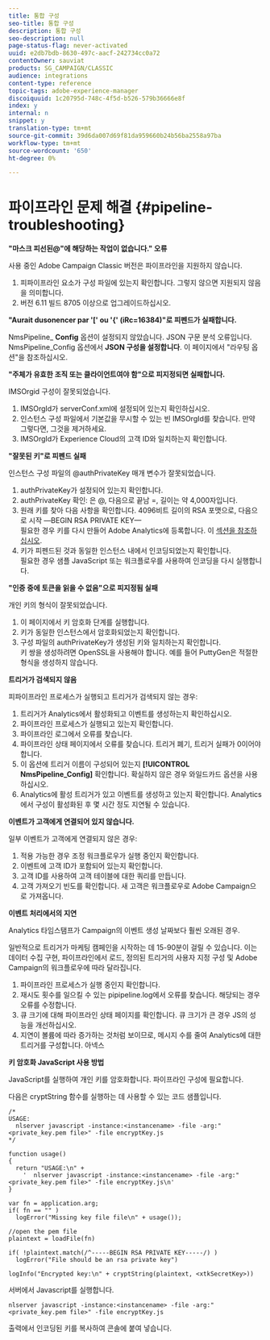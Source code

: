 ```yaml
---
title: 통합 구성
seo-title: 통합 구성
description: 통합 구성
seo-description: null
page-status-flag: never-activated
uuid: e2db7bdb-8630-497c-aacf-242734cc0a72
contentOwner: sauviat
products: SG_CAMPAIGN/CLASSIC
audience: integrations
content-type: reference
topic-tags: adobe-experience-manager
discoiquuid: 1c20795d-748c-4f5d-b526-579b36666e8f
index: y
internal: n
snippet: y
translation-type: tm+mt
source-git-commit: 39d6da007d69f81da959660b24b56ba2558a97ba
workflow-type: tm+mt
source-wordcount: '650'
ht-degree: 0%

---
```



# 파이프라인 문제 해결 {#pipeline-troubleshooting}

**&quot;마스크 피선된@&quot;에 해당하는 작업이 없습니다.&quot; 오류**

사용 중인 Adobe Campaign Classic 버전은 파이프라인을 지원하지 않습니다.

1. 피파이프라인 요소가 구성 파일에 있는지 확인합니다. 그렇지 않으면 지원되지 않음을 의미합니다.
1. 버전 6.11 빌드 8705 이상으로 업그레이드하십시오.

**&quot;Aurait dusonencer par &#39;[&#39; ou &#39;{&#39; (iRc=16384)&quot;로 피펜드가 실패합니다.**

NmsPipeline_ **Config** 옵션이 설정되지 않았습니다. JSON 구문 분석 오류입니다.
NmsPipeline_Config 옵션에서 **JSON 구성을 설정합니다**. 이 페이지에서 &quot;라우팅 옵션&quot;을 참조하십시오.

**&quot;주체가 유효한 조직 또는 클라이언트여야 함&quot;으로 피지정되면 실패합니다.**

IMSOrgid 구성이 잘못되었습니다.

1. IMSOrgId가 serverConf.xml에 설정되어 있는지 확인하십시오.
1. 인스턴스 구성 파일에서 기본값을 무시할 수 있는 빈 IMSOrgId를 찾습니다. 만약 그렇다면, 그것을 제거하세요.
1. IMSOrgId가 Experience Cloud의 고객 ID와 일치하는지 확인합니다.

**&quot;잘못된 키&quot;로 피펜드 실패**

인스턴스 구성 파일의 @authPrivateKey 매개 변수가 잘못되었습니다.

1. authPrivateKey가 설정되어 있는지 확인합니다.
1. authPrivateKey 확인: 은 @, 다음으로 끝남 =, 길이는 약 4,000자입니다.
1. 원래 키를 찾아 다음 사항을 확인합니다. 4096비트 길이의 RSA 포맷으로, 다음으로 시작 —BEGIN RSA PRIVATE KEY—
   <br> 필요한 경우 키를 다시 만들어 Adobe Analytics에 등록합니다. 이 [섹션을 참조하십시오](../../integrations/using/configuring-pipeline.md#oauth-client-creation).
1. 키가 피펜드된 것과 동일한 인스턴스 내에서 인코딩되었는지 확인합니다. <br>필요한 경우 샘플 JavaScript 또는 워크플로우를 사용하여 인코딩을 다시 실행합니다.

**&quot;인증 중에 토큰을 읽을 수 없음&quot;으로 피지정됨 실패**

개인 키의 형식이 잘못되었습니다.

1. 이 페이지에서 키 암호화 단계를 실행합니다.
1. 키가 동일한 인스턴스에서 암호화되었는지 확인합니다.
1. 구성 파일의 authPrivateKey가 생성된 키와 일치하는지 확인합니다. <br>키 쌍을 생성하려면 OpenSSL을 사용해야 합니다. 예를 들어 PuttyGen은 적절한 형식을 생성하지 않습니다.

**트리거가 검색되지 않음**

피파이프라인 프로세스가 실행되고 트리거가 검색되지 않는 경우:

1. 트리거가 Analytics에서 활성화되고 이벤트를 생성하는지 확인하십시오.
1. 파이프라인 프로세스가 실행되고 있는지 확인합니다.
1. 파이프라인 로그에서 오류를 찾습니다.
1. 파이프라인 상태 페이지에서 오류를 찾습니다. 트리거 폐기, 트리거 실패가 0이어야 합니다.
1. 이 옵션에 트리거 이름이 구성되어 있는지 **[!UICONTROL NmsPipeline_Config]** 확인합니다. 확실하지 않은 경우 와일드카드 옵션을 사용하십시오.
1. Analytics에 활성 트리거가 있고 이벤트를 생성하고 있는지 확인합니다. Analytics에서 구성이 활성화된 후 몇 시간 정도 지연될 수 있습니다.

**이벤트가 고객에게 연결되어 있지 않습니다.**

일부 이벤트가 고객에게 연결되지 않은 경우:

1. 적용 가능한 경우 조정 워크플로우가 실행 중인지 확인합니다.
1. 이벤트에 고객 ID가 포함되어 있는지 확인합니다.
1. 고객 ID를 사용하여 고객 테이블에 대한 쿼리를 만듭니다.
1. 고객 가져오기 빈도를 확인합니다. 새 고객은 워크플로우로 Adobe Campaign으로 가져옵니다.

**이벤트 처리에서의 지연**

Analytics 타임스탬프가 Campaign의 이벤트 생성 날짜보다 훨씬 오래된 경우.

일반적으로 트리거가 마케팅 캠페인을 시작하는 데 15-90분이 걸릴 수 있습니다. 이는 데이터 수집 구현, 파이프라인에서 로드, 정의된 트리거의 사용자 지정 구성 및 Adobe Campaign의 워크플로우에 따라 달라집니다.

1. 파이프라인 프로세스가 실행 중인지 확인합니다.
1. 재시도 횟수를 일으킬 수 있는 pipipeline.log에서 오류를 찾습니다. 해당되는 경우 오류를 수정합니다.
1. 큐 크기에 대해 파이프라인 상태 페이지를 확인합니다. 큐 크기가 큰 경우 JS의 성능을 개선하십시오.
1. 지연이 볼륨에 따라 증가하는 것처럼 보이므로, 메시지 수를 줄여 Analytics에 대한 트리거를 구성합니다.
아넥스

**키 암호화 JavaScript 사용 방법**

JavaScript를 실행하여 개인 키를 암호화합니다. 파이프라인 구성에 필요합니다.

다음은 cryptString 함수를 실행하는 데 사용할 수 있는 코드 샘플입니다.

```
/*
USAGE:
  nlserver javascript -instance:<instancename> -file -arg:"<private_key.pem file>" -file encryptKey.js
*/
 
function usage()
{
  return "USAGE:\n" +
    '  nlserver javascript -instance:<instancename> -file -arg:"<private_key.pem file>" -file encryptKey.js\n'
}
 
var fn = application.arg;
if( fn == "" )
  logError("Missing key file file\n" + usage());
 
//open the pem file
plaintext = loadFile(fn)
 
if( !plaintext.match(/^-----BEGIN RSA PRIVATE KEY-----/) )
  logError("File should be an rsa private key")
 
logInfo("Encrypted key:\n" + cryptString(plaintext, <xtkSecretKey>))
```

서버에서 Javascript를 실행합니다.

```
nlserver javascript -instance:<instancename> -file -arg:"<private_key.pem file>" -file encryptKey.js
```

출력에서 인코딩된 키를 복사하여 콘솔에 붙여 넣습니다.